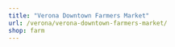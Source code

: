 ```yaml
---
title: "Verona Downtown Farmers Market"
url: /verona/verona-downtown-farmers-market/
shop: farm
---
```

